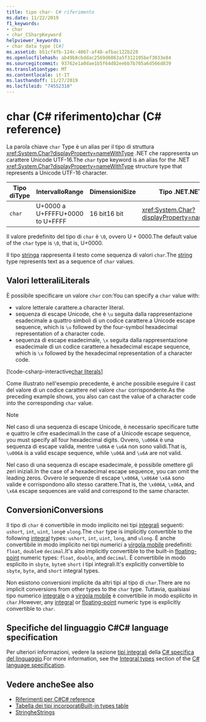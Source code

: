 ```yaml
---
title: tipo char- C# riferimento
ms.date: 11/22/2019
f1_keywords:
- char
- char_CSharpKeyword
helpviewer_keywords:
- char data type [C#]
ms.assetid: b51cf4fb-124c-4067-af48-afbac122b228
ms.openlocfilehash: ab49b8cbddac2569d6063a5f312105bef3033e84
ms.sourcegitcommit: 93762e1a0dae1b5f64d82eebb7b705a6d566d839
ms.translationtype: MT
ms.contentlocale: it-IT
ms.lasthandoff: 11/27/2019
ms.locfileid: "74552310"
---
```

# <a name="char-c-reference"></a><span data-ttu-id="bd1ba-102">char (C# riferimento)</span><span class="sxs-lookup"><span data-stu-id="bd1ba-102">char (C# reference)</span></span>

<span data-ttu-id="bd1ba-103">La parola chiave `char` Type è un alias per il tipo di struttura <xref:System.Char?displayProperty=nameWithType> .NET che rappresenta un carattere Unicode UTF-16.</span><span class="sxs-lookup"><span data-stu-id="bd1ba-103">The `char` type keyword is an alias for the .NET <xref:System.Char?displayProperty=nameWithType> structure type that represents a Unicode UTF-16 character.</span></span>

|<span data-ttu-id="bd1ba-104">Tipo di</span><span class="sxs-lookup"><span data-stu-id="bd1ba-104">Type</span></span>|<span data-ttu-id="bd1ba-105">Intervallo</span><span class="sxs-lookup"><span data-stu-id="bd1ba-105">Range</span></span>|<span data-ttu-id="bd1ba-106">Dimensioni</span><span class="sxs-lookup"><span data-stu-id="bd1ba-106">Size</span></span>|<span data-ttu-id="bd1ba-107">Tipo .NET</span><span class="sxs-lookup"><span data-stu-id="bd1ba-107">.NET type</span></span>|
|----------|-----------|----------|-------------------------|
|`char`|<span data-ttu-id="bd1ba-108">U+0000 a U+FFFF</span><span class="sxs-lookup"><span data-stu-id="bd1ba-108">U+0000 to U+FFFF</span></span>|<span data-ttu-id="bd1ba-109">16 bit</span><span class="sxs-lookup"><span data-stu-id="bd1ba-109">16 bit</span></span>|<xref:System.Char?displayProperty=nameWithType>|

<span data-ttu-id="bd1ba-110">Il valore predefinito del tipo di `char` è `\0`, ovvero U + 0000.</span><span class="sxs-lookup"><span data-stu-id="bd1ba-110">The default value of the `char` type is `\0`, that is, U+0000.</span></span>

<span data-ttu-id="bd1ba-111">Il tipo [stringa](reference-types.md#the-string-type) rappresenta il testo come sequenza di valori `char`.</span><span class="sxs-lookup"><span data-stu-id="bd1ba-111">The [string](reference-types.md#the-string-type) type represents text as a sequence of `char` values.</span></span>

## <a name="literals"></a><span data-ttu-id="bd1ba-112">Valori letterali</span><span class="sxs-lookup"><span data-stu-id="bd1ba-112">Literals</span></span>

<span data-ttu-id="bd1ba-113">È possibile specificare un valore `char` con:</span><span class="sxs-lookup"><span data-stu-id="bd1ba-113">You can specify a `char` value with:</span></span>

- <span data-ttu-id="bd1ba-114">valore letterale carattere.</span><span class="sxs-lookup"><span data-stu-id="bd1ba-114">a character literal.</span></span>
- <span data-ttu-id="bd1ba-115">sequenza di escape Unicode, che è `\u` seguita dalla rappresentazione esadecimale a quattro simboli di un codice carattere.</span><span class="sxs-lookup"><span data-stu-id="bd1ba-115">a Unicode escape sequence, which is `\u` followed by the four-symbol hexadecimal representation of a character code.</span></span>
- <span data-ttu-id="bd1ba-116">sequenza di escape esadecimale, `\x` seguita dalla rappresentazione esadecimale di un codice carattere.</span><span class="sxs-lookup"><span data-stu-id="bd1ba-116">a hexadecimal escape sequence, which is `\x` followed by the hexadecimal representation of a character code.</span></span>

[!code-csharp-interactive[char literals](~/samples/csharp/language-reference/builtin-types/CharType.cs#Literals)]

<span data-ttu-id="bd1ba-117">Come illustrato nell'esempio precedente, è anche possibile eseguire il cast del valore di un codice carattere nel valore `char` corrispondente.</span><span class="sxs-lookup"><span data-stu-id="bd1ba-117">As the preceding example shows, you also can cast the value of a character code into the corresponding `char` value.</span></span>

> [!NOTE]
> <span data-ttu-id="bd1ba-118">Nel caso di una sequenza di escape Unicode, è necessario specificare tutte e quattro le cifre esadecimali.</span><span class="sxs-lookup"><span data-stu-id="bd1ba-118">In the case of a Unicode escape sequence, you must specify all four hexadecimal digits.</span></span> <span data-ttu-id="bd1ba-119">Ovvero, `\u006A` è una sequenza di escape valida, mentre `\u06A` e `\u6A` non sono validi.</span><span class="sxs-lookup"><span data-stu-id="bd1ba-119">That is, `\u006A` is a valid escape sequence, while `\u06A` and `\u6A` are not valid.</span></span>
>
> <span data-ttu-id="bd1ba-120">Nel caso di una sequenza di escape esadecimale, è possibile omettere gli zeri iniziali.</span><span class="sxs-lookup"><span data-stu-id="bd1ba-120">In the case of a hexadecimal escape sequence, you can omit the leading zeros.</span></span> <span data-ttu-id="bd1ba-121">Ovvero le sequenze di escape `\x006A`, `\x06A`e `\x6A` sono valide e corrispondono allo stesso carattere.</span><span class="sxs-lookup"><span data-stu-id="bd1ba-121">That is, the `\x006A`, `\x06A`, and `\x6A` escape sequences are valid and correspond to the same character.</span></span>

## <a name="conversions"></a><span data-ttu-id="bd1ba-122">Conversioni</span><span class="sxs-lookup"><span data-stu-id="bd1ba-122">Conversions</span></span>

<span data-ttu-id="bd1ba-123">Il tipo di `char` è convertibile in modo implicito nei tipi [integrali](integral-numeric-types.md) seguenti: `ushort`, `int`, `uint`, `long`e `ulong`.</span><span class="sxs-lookup"><span data-stu-id="bd1ba-123">The `char` type is implicitly convertible to the following [integral](integral-numeric-types.md) types: `ushort`, `int`, `uint`, `long`, and `ulong`.</span></span> <span data-ttu-id="bd1ba-124">È anche convertibile in modo implicito nei tipi numerici a [virgola mobile](floating-point-numeric-types.md) predefiniti: `float`, `double`e `decimal`.</span><span class="sxs-lookup"><span data-stu-id="bd1ba-124">It's also implicitly convertible to the built-in [floating-point](floating-point-numeric-types.md) numeric types: `float`, `double`, and `decimal`.</span></span> <span data-ttu-id="bd1ba-125">È convertibile in modo esplicito in `sbyte`, `byte`e `short` i tipi integrali.</span><span class="sxs-lookup"><span data-stu-id="bd1ba-125">It's explicitly convertible to `sbyte`, `byte`, and `short` integral types.</span></span>

<span data-ttu-id="bd1ba-126">Non esistono conversioni implicite da altri tipi al tipo di `char`.</span><span class="sxs-lookup"><span data-stu-id="bd1ba-126">There are no implicit conversions from other types to the `char` type.</span></span> <span data-ttu-id="bd1ba-127">Tuttavia, qualsiasi tipo numerico [integrale](integral-numeric-types.md) o a [virgola mobile](floating-point-numeric-types.md) è convertibile in modo esplicito in `char`.</span><span class="sxs-lookup"><span data-stu-id="bd1ba-127">However, any [integral](integral-numeric-types.md) or [floating-point](floating-point-numeric-types.md) numeric type is explicitly convertible to `char`.</span></span>

## <a name="c-language-specification"></a><span data-ttu-id="bd1ba-128">Specifiche del linguaggio C#</span><span class="sxs-lookup"><span data-stu-id="bd1ba-128">C# language specification</span></span>

<span data-ttu-id="bd1ba-129">Per ulteriori informazioni, vedere la sezione [tipi integrali](~/_csharplang/spec/types.md#integral-types) della [ C# specifica del linguaggio](~/_csharplang/spec/introduction.md).</span><span class="sxs-lookup"><span data-stu-id="bd1ba-129">For more information, see the [Integral types](~/_csharplang/spec/types.md#integral-types) section of the [C# language specification](~/_csharplang/spec/introduction.md).</span></span>

## <a name="see-also"></a><span data-ttu-id="bd1ba-130">Vedere anche</span><span class="sxs-lookup"><span data-stu-id="bd1ba-130">See also</span></span>

- [<span data-ttu-id="bd1ba-131">Riferimenti per C#</span><span class="sxs-lookup"><span data-stu-id="bd1ba-131">C# reference</span></span>](../index.md)
- [<span data-ttu-id="bd1ba-132">Tabella dei tipi incorporati</span><span class="sxs-lookup"><span data-stu-id="bd1ba-132">Built-in types table</span></span>](../keywords/built-in-types-table.md)
- [<span data-ttu-id="bd1ba-133">Stringhe</span><span class="sxs-lookup"><span data-stu-id="bd1ba-133">Strings</span></span>](../../programming-guide/strings/index.md)
